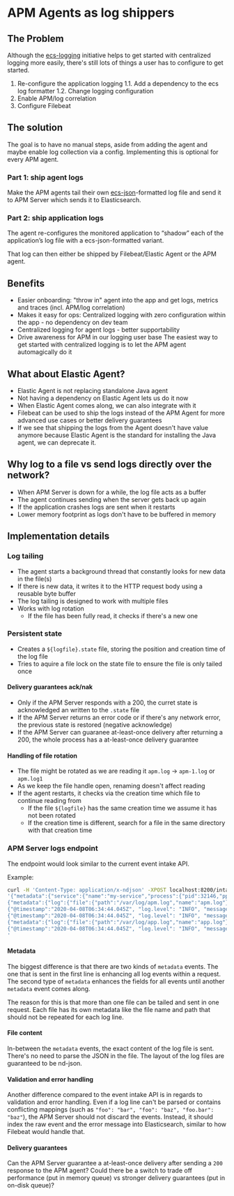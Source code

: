 # APM Agents as log shippers

## The Problem
Although the [ecs-logging](https://github.com/elastic/ecs-logging) initiative helps to get started with centralized logging more easily, there's still lots of things a user has to configure to get started.
1. Re-configure the application logging
  1.1. Add a dependency to the ecs log formatter
  1.2. Change logging configuration
2. Enable APM/log correlation
3. Configure Filebeat

## The solution
The goal is to have no manual steps, aside from adding the agent and maybe enable log collection via a config.
Implementing this is optional for every APM agent.

### Part 1: ship agent logs 
Make the APM agents tail their own [ecs-json](https://github.com/elastic/ecs-logging)-formatted log file and send it to APM Server which sends it to Elasticsearch.

### Part 2: ship application logs
The agent re-configures the monitored application to “shadow” each of the application’s log file with a ecs-json-formatted variant.

That log can then either be shipped by Filebeat/Elastic Agent or the APM agent.

## Benefits
* Easier onboarding: "throw in" agent into the app and get logs, metrics and traces (incl. APM/log correlation)
* Makes it easy for ops: Centralized logging with zero configuration within the app - no dependency on dev team
* Centralized logging for agent logs - better supportability
* Drive awareness for APM in our logging user base
  The easiest way to get started with centralized logging is to let the APM agent automagically do it

## What about Elastic Agent?
* Elastic Agent is not replacing standalone Java agent
* Not having a dependency on Elastic Agent lets us do it now
* When Elastic Agent comes along, we can also integrate with it
* Filebeat can be used to ship the logs instead of the APM Agent for more advanced use cases or better delivery guarantees
* If we see that shipping the logs from the Agent doesn't have value anymore because Elastic Agent is the standard for installing the Java agent, we can deprecate it.

## Why log to a file vs send logs directly over the network?
* When APM Server is down for a while, the log file acts as a buffer
* The agent continues sending when the server gets back up again
* If the application crashes logs are sent when it restarts
* Lower memory footprint as logs don't have to be buffered in memory

## Implementation details

### Log tailing
* The agent starts a background thread that constantly looks for new data in the file(s)
* If there is new data, it writes it to the HTTP request body using a reusable byte buffer
* The log tailing is designed to work with multiple files
* Works with log rotation
  * If the file has been fully read, it checks if there's a new one

### Persistent state
* Creates a `${logfile}.state` file, storing the position and creation time of the log file
* Tries to aquire a file lock on the state file to ensure the file is only tailed once

#### Delivery guarantees ack/nak
* Only if the APM Server responds with a 200, the curret state is acknowledged an written to the `.state` file
* If the APM Server returns an error code or if there's any network error, the previous state is restored (negative acknowledge)
* If the APM Server can guaranee at-least-once delivery after returning a 200, the whole process has a at-least-once delivery guarantee

#### Handling of file rotation
* The file might be rotated as we are reading it `apm.log` -> `apm-1.log` or `apm.log1`
* As we keep the file handle open, renaming doesn't affect reading
* If the agent restarts, it checks via the creation time which file to continue reading from
  * If the file `${logfile}` has the same creation time we assume it has not been rotated
  * If the creation time is different, search for a file in the same directory with that creation time


### APM Server logs endpoint

The endpoint would look similar to the current event intake API.

Example:
```bash
curl -H 'Content-Type: application/x-ndjson' -XPOST localhost:8200/intake/v2/logs -d \
'{"metadata":{"service":{"name":"my-service","process":{"pid":32146,"ppid":3372},"system":{"architecture":"x86_64","hostname":"localhost","platform":"Mac OS X"}}}
{"metadata":{"log":{"file":{"path":"/var/log/apm.log","name":"apm.log"}}}}
{"@timestamp":"2020-04-08T06:34:44.045Z", "log.level": "INFO", "message":"Hello World", "process.thread.name":"main","log.logger":"co.elastic.apm.agent.Foo"}
{"@timestamp":"2020-04-08T06:34:44.045Z", "log.level": "INFO", "message":"Hello World 2", "process.thread.name":"main","log.logger":"co.elastic.apm.agent.Foo"}
{"metadata":{"log":{"file":{"path":"/var/log/app.log","name":"app.log"}}}}
{"@timestamp":"2020-04-08T06:34:44.045Z", "log.level": "INFO", "message":"Hello World", "process.thread.name":"main","log.logger":"org.example.MyApplication"}
'
```

#### Metadata
The biggest difference is that there are two kinds of `metadata` events.
The one that is sent in the first line is enhancing all log events within a request.
The second type of `metadata` enhances the fields for all events until another `metadata` event comes along.

The reason for this is that more than one file can be tailed and sent in one request. Each file has its own metadata like the file name and path that should not be repeated for each log line.

#### File content
In-between the `metadata` events, the exact content of the log file is sent. There's no need to parse the JSON in the file.
The layout of the log files are guaranteed to be nd-json.

#### Validation and error handling
Another difference compared to the event intake API is in regards to validation and error handling.
Even if a log line can't be parsed or contains conflicting mappings (such as `"foo": "bar", "foo": "baz", "foo.bar": "baz"`), the APM Server should not discard the events.
Instead, it should index the raw event and the error message into Elasticsearch, similar to how Filebeat would handle that.

#### Delivery guarantees
Can the APM Server guarantee a at-least-once delivery after sending a `200` response to the APM agent?
Could there be a switch to trade off performance (put in memory queue) vs stronger delivery guarantees (put in on-disk queue)?
